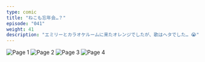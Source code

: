 ```yaml
---
type: comic
title: "ねこも忘年会…？"
episode: "041"
weight: 41
description: "エミリーとカラオケルームに来たオレンジでしたが、歌はヘタでした… 😭"
---
```


![Page 1](cut-1.jpg)
![Page 2](cut-2.jpg)
![Page 3](cut-3.jpg)
![Page 4](cut-4.jpg)
